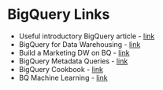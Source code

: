 # BigQuery Links

- Useful introductory BigQuery article - [link](https://medium.com/google-cloud/bigquery-explained-querying-your-data-9e017f2714a3)
- BigQuery for Data Warehousing - [link](https://cloud.google.com/solutions/bigquery-data-warehouse)
- Build a Marketing DW on BQ - [link](https://cloud.google.com/solutions/marketing-data-warehouse-on-gcp)
- BigQuery Metadata Queries - [link](https://medium.com/google-cloud/bigquery-dataset-metadata-queries-8866fa947378)
- BigQuery Cookbook - [link](https://support.google.com/analytics/answer/4419694?hl=en)
- BQ Machine Learning - [link](https://cloud.google.com/bigquery/docs/bigqueryml-intro)
